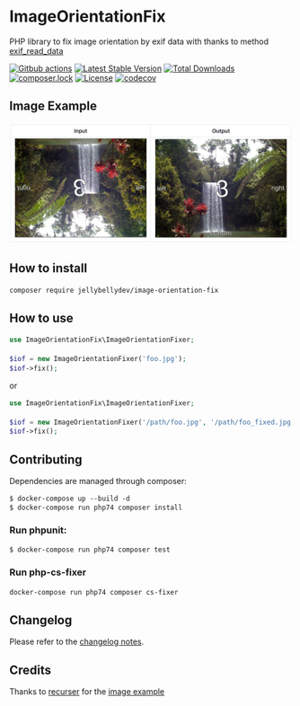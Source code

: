 # ImageOrientationFix

PHP library to fix image orientation by exif data with thanks to method [exif_read_data](http://it2.php.net/manual/en/function.exif-read-data.php)

[![Gitbub actions](https://github.com/JellyBellyDev/ImageOrientationFix/workflows/Build/badge.svg)](https://github.com/JellyBellyDev/ImageOrientationFix/actions)
[![Latest Stable Version](https://poser.pugx.org/jellybellydev/image-orientation-fix/v/stable)](https://packagist.org/packages/jellybellydev/image-orientation-fix)
[![Total Downloads](https://poser.pugx.org/jellybellydev/image-orientation-fix/downloads)](https://packagist.org/packages/jellybellydev/image-orientation-fix)
[![composer.lock](https://poser.pugx.org/jellybellydev/image-orientation-fix/composerlock)](https://packagist.org/packages/jellybellydev/image-orientation-fix)
[![License](https://poser.pugx.org/jellybellydev/image-orientation-fix/license)](https://packagist.org/packages/jellybellydev/image-orientation-fix)
[![codecov](https://codecov.io/gh/JellyBellyDev/ImageOrientationFix/branch/master/graph/badge.svg)](https://codecov.io/gh/JellyBellyDev/ImageOrientationFix)

## Image Example

![after](images/after_and_before.png)


## How to install

```bash
composer require jellybellydev/image-orientation-fix
```


## How to use

```php
use ImageOrientationFix\ImageOrientationFixer;

$iof = new ImageOrientationFixer('foo.jpg');
$iof->fix();
```
or
```php
use ImageOrientationFix\ImageOrientationFixer;

$iof = new ImageOrientationFixer('/path/foo.jpg', '/path/foo_fixed.jpg');
$iof->fix();
```

## Contributing

Dependencies are managed through composer:

```
$ docker-compose up --build -d
$ docker-compose run php74 composer install
```


### Run phpunit:

```
$ docker-compose run php74 composer test
```


### Run php-cs-fixer
``` bash
docker-compose run php74 composer cs-fixer
```


## Changelog

Please refer to the [changelog notes](CHANGELOG.md).


## Credits

Thanks to [recurser](https://github.com/recurser) for the [image example](https://github.com/recurser/exif-orientation-examples)
